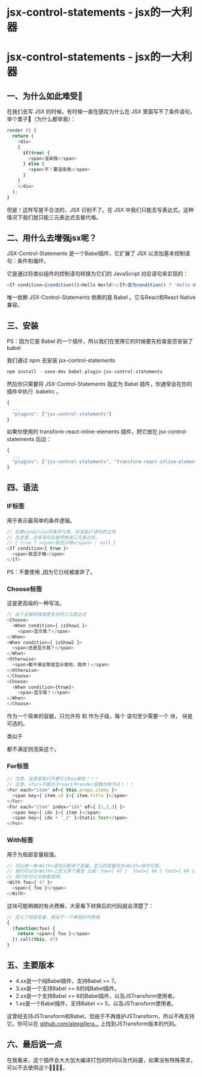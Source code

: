 # jsx-control-statements - jsx的一大利器

# jsx-control-statements - jsx的一大利器

## 一、为什么如此难受🤔

在我们去写 JSX 的时候，有时候一直在感叹为什么在 JSX 里面写不了条件语句，举个栗子🌰（为什么都举我）：

```javascript
render () {     
  return (         
    <div>             
    {                    
      if(true) {                     
        <span>渲染我</span>                 
      } else {                     
        <span>不！要渲染我</span>                 
      }             
    }         
    </div>     
  ); 
}
```

但是！这样写是不合法的，JSX 识别不了。在 JSX 中我们只能去写表达式，这种情况下我们就只能三元表达式去替代咯。

## 二、用什么去增强jsx呢？

JSX-Control-Statements 是一个Babel插件，它扩展了 JSX 以添加基本控制语句：条件和循环。

它是通过将类似组件的控制语句转换为它们的 JavaScript 对应语句来实现的：

```javascript
<If condition={condition()}>Hello World!</If>变为condition() ? 'Hello World!' :null。
```

唯一依赖 JSX-Control-Statements 依赖的是 Babel 。它与React和React Native兼容。

## 三、安装

PS：因为它是 Babel 的一个插件，所以我们在使用它的时候要先检查是否安装了babel

我们通过 npm 去安装 jsx-control-statements

```javascript
npm install --save-dev babel-plugin-jsx-control-statements
```

然后你只需要将 JSX-Control-Statements 指定为 Babel 插件，你通常会在你的插件中执行 .babelrc 。

```javascript
{   
  ...  
  "plugins": ["jsx-control-statements"] 
}
```

如果你使用的 transform-react-inline-elements 插件，把它放在  jsx-control-statements 后边：

```javascript
{  
  ...   
  "plugins": ["jsx-control-statements", "transform-react-inline-elements"] 
}
```

## 四、语法

### IF标签

用于表示最简单的条件逻辑。

```javascript
// 如果condition的条件为真，则渲染if语句的主体 
// 在这里，这条语句会被转换成三元表达式， 
// { true ? <span>我显示咯</span> : null } 
<If condition={ true }>   
  <span>我显示咯</span> 
</If>
```

PS：不要使用 ,因为它已经被废弃了。

### Choose标签

这是更高级的一种写法。

```javascript
// 这个会被转换成更复杂的三元表达式 
<Choose>   
  <When condition={ isShow1 }>     
    <span>显示我？</span>   
</When>   
<When condition={ isShow2 }>     
  <span>还是显示我？</span>   
</When>   
<Otherwise>     
  <span>都不满足那就显示我吧，我帅！</span>   
</Otherwise> 
</Choose>   
<Choose>   
  <When condition={true}>     
    <span>显示我！</span>   
</When> 
</Choose>
```

作为一个简单的容器，只允许将 和 作为子级，每个 语句至少需要一个 块， 块是可选的。

类似于

都不满足则渲染这个。

### For标签

```javascript
// 注意，这里面我们不要忘记key属性！！！ 
// 注意，<for>不能位于react中render函数的根节点！！！ 
<For each="item" of={ this.props.items }>     
  <span key={ item.id }>{ item.title }</span> 
</For> 
<For each="item" index="idx" of={ [1,2,3] }>     
  <span key={ idx }>{ item }</span>     
  <span key={ idx + '_2' }>Static Text</span> 
</For>
```

### With标签

用于为局部变量赋值。

```javascript
// 可以用一条<With>语句分配多个变量。定义的变量仅在<With>块中可用。 
// 我们可以在<With>上定义多个属性 比如：foo={ 47 }  foo2={ 48 } foo3={ 49 }。 
// 我们也可以去嵌套使用。 
<With foo={ 47 }>   
  <span>{ foo }</span> 
</With>
```

这块可能稍微的有点费解，大家看下转换后的代码就会清楚了：

```javascript
// 定义了局部变量，相当于一个单独的作用域 
{   
  (function(foo) {
    return <span>{ foo }</span>   
  }).call(this, 47) 
}
```

## 五、主要版本

- 4.xx是一个纯Babel插件，支持Babel >= 7。
- 3.xx是一个支持Babel >= 6的纯Babel插件。
- 2.xx是一个支持Babel >= 6的Babel插件，以及JSTransform使用者。
- 1.xx是一个Babel插件，支持Babel <= 5，以及JSTransform使用者。

这曾经支持JSTransform和Babel，但由于不再维护JSTransform，所以不再支持它。你可以在 [github.com/alexgillera…](https://link.juejin.cn/?target=https%3A%2F%2Fgithub.com%2Falexgilleran%2Fjsx-control-statements-jsttransform) 上找到JSTransform版本的代码。

## 六、最后说一点

在我看来，这个插件会大大加大编译打包的时间以及代码量，如果没有特殊需求，可以不去使用这个🤗🤗🤗🤗。
